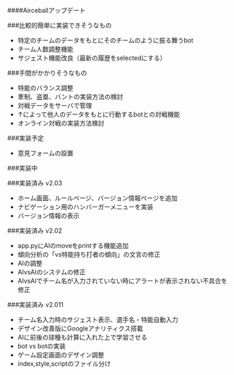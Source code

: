 ####Airceballアップデート

###比較的簡単に実装できそうなもの
-  特定のチームのデータをもとにそのチームのように振る舞うbot
-  チーム人数調整機能
-  サジェスト機能改良（最新の履歴をselectedにする）

###手間がかかりそうなもの
-  特能のバランス調整
-  牽制、盗塁、バントの実装方法の検討
-  対戦データをサーバで管理
-  ↑によって他人のデータをもとに行動するbotとの対戦機能
-  オンライン対戦の実装方法検討

###実装予定
-  意見フォームの設置


###実装中

###実装済み v2.03
- ホーム画面、ルールページ、バージョン情報ページを追加
- ナビゲーション用のハンバーガーメニューを実装
- バージョン情報の表示

###実装済み v2.02
-  app.pyにAIのmoveをprintする機能追加
-  傾向分析の「vs特能持ち打者の傾向」の文言の修正
-  AIの調整
-  AIvsAIのシステムの修正
-  AIvsAIでチーム名が入力されていない時にアラートが表示されない不具合を修正

###実装済み v2.011
-  チーム名入力時のサジェスト表示、選手名・特能自動入力
-  デザイン改善版にGoogleアナリティクス搭載
-  AIに前後の球種も計算に入れた上で学習させる
-  bot vs botの実装
-  ゲーム設定画面のデザイン調整
-  index,style,scriptのファイル分け
